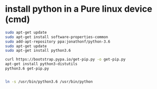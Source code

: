 # install python in a Pure linux device (cmd)

```bash
sudo apt-get update
sudo apt-get install software-properties-common
sudo add-apt-repository ppa:jonathonf/python-3.6
sudo apt-get update
sudo apt-get install python3.6

curl https://bootstrap.pypa.io/get-pip.py -o get-pip.py
apt-get install python3-distutils
python3.6 get-pip.py


ln -s /usr/bin/python3.6 /usr/bin/python
```

